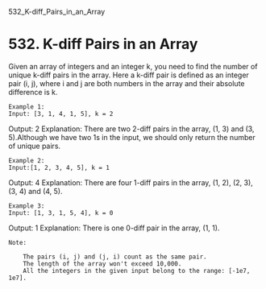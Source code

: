 532_K-diff_Pairs_in_an_Array
# 532. K-diff Pairs in an Array

Given an array of integers and an integer k, you need to find the number of
        unique k-diff pairs in the array. Here a k-diff pair is defined as an integer
        pair (i, j), where i and j are both numbers in the array and their absolute difference is
        k.
    

    Example 1:
    Input: [3, 1, 4, 1, 5], k = 2
Output: 2
Explanation: There are two 2-diff pairs in the array, (1, 3) and (3, 5).Although we have two 1s in the input, we should only return the number of unique pairs.

    

    Example 2:
    Input:[1, 2, 3, 4, 5], k = 1
Output: 4
Explanation: There are four 1-diff pairs in the array, (1, 2), (2, 3), (3, 4) and (4, 5).

    

    Example 3:
    Input: [1, 3, 1, 5, 4], k = 0
Output: 1
Explanation: There is one 0-diff pair in the array, (1, 1).

    

    Note:
    
        The pairs (i, j) and (j, i) count as the same pair.
        The length of the array won't exceed 10,000.
        All the integers in the given input belong to the range: [-1e7, 1e7].